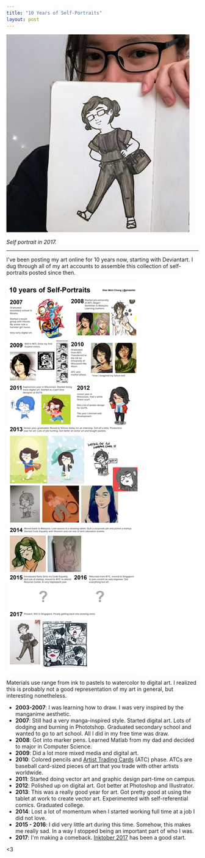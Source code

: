 ```yaml
---
title: "10 Years of Self-Portraits"
layout: post
---
```


![Self portrait 2017](/assets/images/art/sp-2017.jpg)

_Self portrait in 2017._

---

I've been posting my art online for 10 years now, starting with Deviantart. I dug through all of my art accounts to assemble this collection of self-portraits posted since then.

![10 years of self portraits](/assets/images/art/10-year-retro.png)

Materials use range from ink to pastels to watercolor to digital art. I realized this is probably not a good representation of my art in general, but interesting nonetheless.

* **2003-2007**: I was learning how to draw. I was very inspired by the manganime aesthetic.
* **2007**: Still had a very manga-inspired style. Started digital art. Lots of dodging and burning in Phototshop. Graduated secondary school and wanted to go to art school. All I did in my free time was draw.
* **2008**: Got into marker pens. Learned Matlab from my dad and decided to major in Computer Science.
* **2009**: Did a lot more mixed media and digital art.
* **2010**: Colored pencils and [Artist Trading Cards](https://www.wikiwand.com/en/Artist_trading_cards) (ATC) phase. ATCs are baseball card-sized pieces of art that you trade with other artists worldwide.
* **2011**: Started doing vector art and graphic design part-time on campus.
* **2012**: Polished up on digital art. Got better at Photoshop and Illustrator.
* **2013**: This was a really good year for art. Got pretty good at using the tablet at work to create vector art. Experimented with self-referential comics. Graduated college.
* **2014**: Lost a lot of momentum when I started working full time at a job I did not love.
* **2015 - 2016**: I did very little art during this time. Somehow, this makes me really sad. In a way I stopped being an important part of who I was.
* **2017**: I'm making a comeback. [Inktober 2017](http://mrjakeparker.com/inktober) has been a good start.

<3